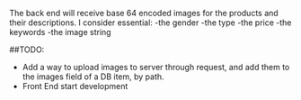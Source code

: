 The back end will receive base 64 encoded images for the products and their descriptions.
I consider essential:
-the gender
-the type
-the price
-the keywords
-the image string

##TODO:
- Add a way to upload images to server through request, and add them to the images field of a DB item, by path.
- Front End start development
